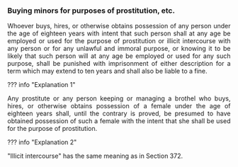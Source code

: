 ### Buying minors for purposes of prostitution, etc.
<div style="text-align: justify">

Whoever buys, hires, or otherwise obtains possession of any person under the age of eighteen years with intent that such person shall at any age be employed or used for the purpose of prostitution or illicit intercourse with any person or for any unlawful and immoral purpose, or knowing it to be likely that such person will at any age be employed or used for any such purpose, shall be punished with imprisonment of either description for a term which may extend to ten years and shall also be liable to a fine.

</div>

??? info "Explanation 1"
    <div style="text-align: justify"> Any prostitute or any person keeping or managing a brothel who buys, hires, or otherwise obtains possession of a female under the age of eighteen years shall, until the contrary is proved, be presumed to have obtained possession of such a female with the intent that she shall be used for the purpose of prostitution.

??? info "Explanation 2"
    <div style="text-align: justify"> "Illicit intercourse" has the same meaning as in Section 372.
